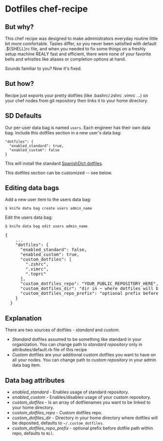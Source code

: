 Dotfiles chef-recipe
====================

But why?
--------

This chef recipe was designed to make administrators everyday routine little bit more comfortable.
Tastes differ, so you never been satisfied with default .${SHELL}rc file, and when you needed to fix some things on
a freshly setup machine REALY fast and efficient, there were none of your favorite bells and whistles like aliases
or completion options at hand.

Sounds familiar to you? Now it's fixed.

But how?
--------

Recipe just exports your pretty dotfiles (like .bashrc/.zshrc .vimrc ...) on your chef nodes from git repository
then links it to your home directory.

SD Defaults
-----------

Our per-user data bag is named `users`. Each engineer has their own data bag.
Include this dotfiles section in a new user's data bag:

    "dotfiles": {
      "enabled_standard": true,
      "enabled_custom": false
    }

This will install the standard
[SpanishDict dotfiles](https://github.com/spanishdict/dotfiles).

This dotfiles section can be customized -- see below.

Editing data bags
------------------

Add a new user item to the users data bag:

  `$ knife data bag create users admin_name`

Edit the users data bag:

  `$ knife data bag edit users admin_name`

  <pre>{
    ...
    "dotfiles": {
      "enabled_standard": false,
      "enabled_custom": true,
      "custom_dotfiles": [
        ".zshrc",
        ".vimrc",
        ".toprc"
      ],
      "custom_dotfiles_repo": "YOUR_PUBLIC_REPOSITORY_HERE",
      "custom_dotfiles_dir": "dir in ~ where dotfiles will be deposited, default ~/.custom_dotfiles",
      "custom_dotfiles_repo_prefix": "optional prefix before dotfiles in repo, default Nil"
    }
  }</pre>

Explanation
-----------

There are two sources of dotfiles - *standard* and *custom*.
* *Standard* dotfiles assumed to be something like standard in your organization.
You can change path to *standard repository* only in attributes/default.rb file of this recipe
* *Custom* dotfiles are your additional custom dotfiles you want to have on all your nodes.
You can change path to *custom repository* in your admin data bag item.

Data bag attributes
-------------------

* *enabled_standard* - Enables usage of standard repository.
* *enabled_custom* - Enables/disables usage of your custom repository.
* *custom_dotfiles* - Is an array of dotfilenames you want to be linked to your home directory.
* *custom_dotfiles_repo* - Custom dotfiles repo.
* *custom_dotfiles_dir* - Directory in your home directory where dotfiles will be deposited, defaults to `~/.custom_dotfiles`.
* *custom_dotfiles_repo_prefix* - optional prefix before dotfile path within repo, defaults to `Nil`.
